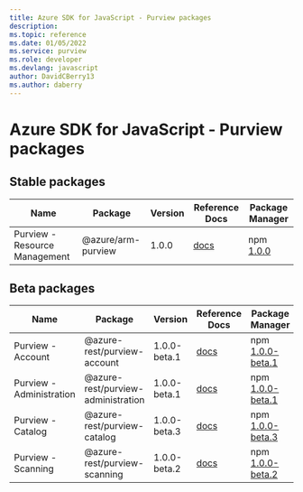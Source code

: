 ```yaml
---
title: Azure SDK for JavaScript - Purview packages
description: 
ms.topic: reference
ms.date: 01/05/2022
ms.service: purview
ms.role: developer
ms.devlang: javascript
author: DavidCBerry13
ms.author: daberry
---
```


# Azure SDK for JavaScript - Purview packages

## Stable packages

| Name                  | Package              | Version          | Reference Docs         | Package Manager                |
|-----------------------|----------------------|------------------|------------------------|--------------------------------|
| Purview - Resource Management | @azure/arm-purview | 1.0.0 | [docs](/azure/javascript/sdk/sdk-demo2/purview/arm-purview/azure-arm-purview/stable)  | npm [1.0.0](https://www.npmjs.com/package/%40azure%2Farm-purview) |
 

## Beta packages

| Name                  | Package              | Version          | Reference Docs         | Package Manager                |
|-----------------------|----------------------|------------------|------------------------|--------------------------------|
| Purview - Account | @azure-rest/purview-account | 1.0.0-beta.1 | [docs](/azure/javascript/sdk/sdk-demo2/purview/purview-account/azure-rest-purview-account/beta)  | npm [1.0.0-beta.1](https://www.npmjs.com/package/%40azure-rest%2Fpurview-account%401.0.0-beta.1) |
| Purview - Administration | @azure-rest/purview-administration | 1.0.0-beta.1 | [docs](/azure/javascript/sdk/sdk-demo2/purview/purview-administration/azure-rest-purview-administration/beta)  | npm [1.0.0-beta.1](https://www.npmjs.com/package/%40azure-rest%2Fpurview-administration%401.0.0-beta.1) |
| Purview - Catalog | @azure-rest/purview-catalog | 1.0.0-beta.3 | [docs](/azure/javascript/sdk/sdk-demo2/purview/purview-catalog/azure-rest-purview-catalog/beta)  | npm [1.0.0-beta.3](https://www.npmjs.com/package/%40azure-rest%2Fpurview-catalog%401.0.0-beta.3) |
| Purview - Scanning | @azure-rest/purview-scanning | 1.0.0-beta.2 | [docs](/azure/javascript/sdk/sdk-demo2/purview/purview-scanning/azure-rest-purview-scanning/beta)  | npm [1.0.0-beta.2](https://www.npmjs.com/package/%40azure-rest%2Fpurview-scanning%401.0.0-beta.2) |
 


 